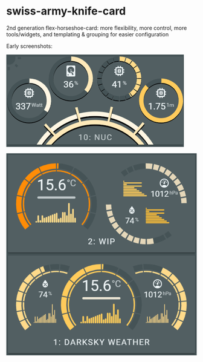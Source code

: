 # swiss-army-knife-card
2nd generation flex-horseshoe-card: more flexibility, more control, more tools/widgets, and templating & grouping for easier configuration

Early screenshots:

![](https://github.com/AmoebeLabs/swiss-army-knife-card/blob/develop/screenshots/689847fe-bfa3-4dcf-9b79-b05640798762.png)

![](https://github.com/AmoebeLabs/swiss-army-knife-card/blob/develop/screenshots/Aantekening%202019-09-30%20120615.png)
